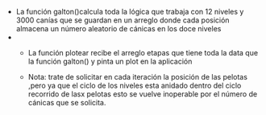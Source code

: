 - La función galton()calcula toda la lógica que trabaja con 12 niveles y 3000 canías que se guardan en un arreglo donde cada posición almacena un número aleatorio de cánicas en los doce niveles
- - La función plotear recibe el arreglo etapas que tiene toda la data que la función galton() y pinta un plot en la aplicación
 
  - Nota: trate de solicitar en cada iteración la posición de las pelotas ,pero ya que el ciclo de los niveles esta anidado dentro del ciclo recorrido de lasx pelotas esto se vuelve inoperable por el número de cánicas que se solicita.
